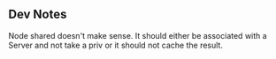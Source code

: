 ## Dev Notes

Node shared doesn't make sense. It should either be associated with a Server
and not take a priv or it should not cache the result.
